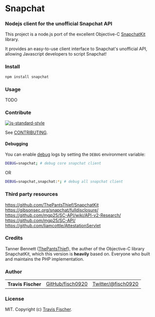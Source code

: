 # Snapchat

### Nodejs client for the unofficial Snapchat API

This project is a node.js port of the excellent Objective-C [SnapchatKit](https://github.com/ThePantsThief/SnapchatKit) library.

It provides an easy-to-use client interface to Snapchat's unofficial API, allowing Javascript developers to script Snapchat!

### Install

```bash
npm install snapchat
```

### Usage

TODO

### Contribute

[![js-standard-style](https://cdn.rawgit.com/feross/standard/master/badge.svg)](https://github.com/feross/standard)

See [CONTRIBUTING](https://github.com/fisch0920/snapchat/blob/master/CONTRIBUTING.md).

#### Debugging

You can enable [debug](https://www.npmjs.com/package/debug) logs by setting the `DEBUG` environment variable:

```bash
DEBUG=snapchat; # debug core snapchat client
```
OR
```bash
DEBUG=snapchat,snapchat:*; # debug all snapchat client 
```

### Third party resources

https://github.com/ThePantsThief/SnapchatKit
https://gibsonsec.org/snapchat/fulldisclosure/
https://github.com/mgp25/SC-API/wiki/API-v2-Research/
https://github.com/mgp25/SC-API/
https://github.com/liamcottle/AttestationServlet

### Credits

Tanner Bennett ([ThePantsThief](https://github.com/ThePantsThief)), the auther of the Objective-C library SnapchatKit, which this version is **heavily** based on.
Everyone who built and maintains the PHP implementation.

### Author

<table><tbody>
<tr><th align="left">Travis Fischer</th><td><a href="https://github.com/fisch0920">GitHub/fisch0920</a></td><td><a href="http://twitter.com/fisch0920">Twitter/@fisch0920</a></td></tr>
</tbody></table>

### License

MIT. Copyright (c) [Travis Fischer](https://makesnaps.com).
